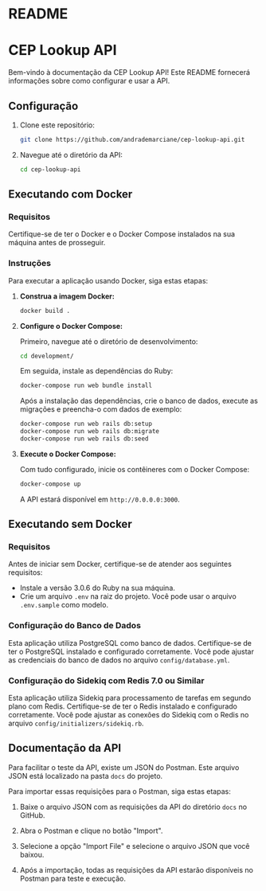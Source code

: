 # README

# CEP Lookup API

Bem-vindo à documentação da CEP Lookup API! Este README fornecerá informações sobre como configurar e usar a API.

## Configuração

1. Clone este repositório:

    ```bash
    git clone https://github.com/andrademarciane/cep-lookup-api.git
    ```

2. Navegue até o diretório da API:

    ```bash
    cd cep-lookup-api
    ```
## Executando com Docker

### Requisitos

Certifique-se de ter o Docker e o Docker Compose instalados na sua máquina antes de prosseguir.

### Instruções

Para executar a aplicação usando Docker, siga estas etapas:

1. **Construa a imagem Docker:**

    ```bash
    docker build .
    ```

2. **Configure o Docker Compose:**

    Primeiro, navegue até o diretório de desenvolvimento:

    ```bash
    cd development/
    ```

    Em seguida, instale as dependências do Ruby:

    ```bash
    docker-compose run web bundle install
    ```

    Após a instalação das dependências, crie o banco de dados, execute as migrações e preencha-o com dados de exemplo:

    ```bash
    docker-compose run web rails db:setup
    docker-compose run web rails db:migrate
    docker-compose run web rails db:seed
    ```

3. **Execute o Docker Compose:**

    Com tudo configurado, inicie os contêineres com o Docker Compose:

    ```bash
    docker-compose up
    ```

    A API estará disponível em `http://0.0.0.0:3000`.

## Executando sem Docker

### Requisitos

Antes de iniciar sem Docker, certifique-se de atender aos seguintes requisitos:

- Instale a versão 3.0.6 do Ruby na sua máquina.
- Crie um arquivo `.env` na raiz do projeto. Você pode usar o arquivo `.env.sample` como modelo.

### Configuração do Banco de Dados

Esta aplicação utiliza PostgreSQL como banco de dados. Certifique-se de ter o PostgreSQL instalado e configurado corretamente. Você pode ajustar as credenciais do banco de dados no arquivo `config/database.yml`.

### Configuração do Sidekiq com Redis 7.0 ou Similar

Esta aplicação utiliza Sidekiq para processamento de tarefas em segundo plano com Redis. Certifique-se de ter o Redis instalado e configurado corretamente. Você pode ajustar as conexões do Sidekiq com o Redis no arquivo `config/initializers/sidekiq.rb`.

## Documentação da API

Para facilitar o teste da API, existe um JSON do Postman. Este arquivo JSON está localizado na pasta `docs` do projeto.

Para importar essas requisições para o Postman, siga estas etapas:

1. Baixe o arquivo JSON com as requisições da API do diretório `docs` no GitHub.

2. Abra o Postman e clique no botão "Import".

3. Selecione a opção "Import File" e selecione o arquivo JSON que você baixou.

4. Após a importação, todas as requisições da API estarão disponíveis no Postman para teste e execução.
